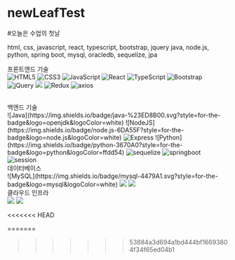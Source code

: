 # newLeafTest

#오늘은 수업의 첫날

html, css, javascript, react, typescript, bootstrap, jquery
java, node.js, python,
spring boot,
mysql, oracledb, sequelize, jpa

프론트엔드 기술 <br/>
![HTML5](https://img.shields.io/badge/html5-%23E34F26.svg?style=for-the-badge&logo=html5&logoColor=white)
![CSS3](https://img.shields.io/badge/css3-%231572B6.svg?style=for-the-badge&logo=css3&logoColor=white)
![JavaScript](https://img.shields.io/badge/javascript-%23323330.svg?style=for-the-badge&logo=javascript&logoColor=%23F7DF1E)
![React](https://img.shields.io/badge/react-%2320232a.svg?style=for-the-badge&logo=react&logoColor=%2361DAFB)
![TypeScript](https://img.shields.io/badge/typescript-%23007ACC.svg?style=for-the-badge&logo=typescript&logoColor=white)
![Bootstrap](https://img.shields.io/badge/bootstrap-%238511FA.svg?style=for-the-badge&logo=bootstrap&logoColor=white)
![jQuery](https://img.shields.io/badge/jquery-%230769AD.svg?style=for-the-badge&logo=jquery&logoColor=white)
<img src="https://img.shields.io/badge/Tailwind CSS-06B6D4?style=flat-square&logo=Tailwind CSS&logoColor=white"/>
<img  alt="Redux" src="https://img.shields.io/badge/redux-764ABC?style=for-the-badge&logo=redux&logoColor=white">
<img  alt="axios" src="https://img.shields.io/badge/axios-5A29E4?style=for-the-badge&logo=axios&logoColor=white">

<br/>
백엔드 기술<br/>
![Java](https://img.shields.io/badge/java-%23ED8B00.svg?style=for-the-badge&logo=openjdk&logoColor=white)
![NodeJS](https://img.shields.io/badge/node.js-6DA55F?style=for-the-badge&logo=node.js&logoColor=white)
<img alt="Express" src="https://img.shields.io/badge/Express-000000?style=for-the-badge&logo=Express&logoColor=white">
![Python](https://img.shields.io/badge/python-3670A0?style=for-the-badge&logo=python&logoColor=ffdd54)
<img  alt="sequelize" src="https://img.shields.io/badge/sequelize-52B0E7?style=for-the-badge&logo=sequelize&logoColor=white">
<img  alt="springboot" src="https://img.shields.io/badge/springboot-6DB33F?style=for-the-badge&logo=springboot&logoColor=white">
<img  alt="session" src="https://img.shields.io/badge/session-000000?style=for-the-badge&logo=session&logoColor=white">
<br/>
데이터베이스
<br/>
![MySQL](https://img.shields.io/badge/mysql-4479A1.svg?style=for-the-badge&logo=mysql&logoColor=white)
 <img src="https://img.shields.io/badge/oracle-F80000?style=for-the-badge&logo=oracle&logoColor=white"> 
 <img src="https://img.shields.io/badge/spring data jpa-6DB33F?style=for-the-badge&logo=oracle&logoColor=white"> 
 <br/>
 클라우드 인프라
 <br/>
  <img src="https://img.shields.io/badge/amazonec2-FF9900?style=for-the-badge&logo=amazonec2&logoColor=white"> 
   <img src="https://img.shields.io/badge/amazons3-569A31?style=for-the-badge&logo=amazons3&logoColor=white"> 
 


<<<<<<< HEAD

=======
>>>>>>> 53884a3d694a1bd444bf16693804f34f65ed04b1
